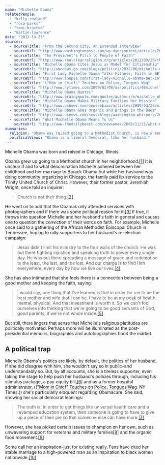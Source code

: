 ```yaml
---
name: "Michelle Obama"
relatedPeople:
  - "kelly-rowland"
  - "rosa-parks"
  - "toni-braxton"
  - "martin-lawrence"
date: "2012-10-23"
sources:
  - sourceTitle: "From the Second City, An Extended Interview"
    sourceUrl: "http://www.washingtonpost.com/wp-dyn/content/article/2009/01/31/AR2009013101876.html?sid=ST2009013102074"
  - sourceTitle: "The President's Pitch to People of Faith"
    sourceUrl: "http://www.realclearreligion.org/articles/2012/09/20/the_presidents_pitch_to_people_of_faith.html"
  - sourceTitle: "Michelle Obama Cites Jesus as Model for Citizenship"
    sourceUrl: "http://abcnews.go.com/blogs/politics/2012/06/michelle-obama-cites-jesus-as-model-for-citizenship/"
  - sourceTitle: "First Lady Michelle Obama Talks Fitness, Faith in BET Exclusive"
    sourceUrl: "http://www.loop21.com/first-lady-michelle-obama-bet-interview"
  - sourceTitle: "\"Mom in Chief\" Touches on Police, Tongues Wag"
    sourceUrl: "http://www.nytimes.com/2009/02/08/us/politics/08michelle.html"
  - sourceTitle: "Michelle Obama Quotes"
    sourceUrl: "http://www.brainyquote.com/quotes/authors/m/michelle_obama.html"
  - sourceTitle: "Michelle Obama Makes Military Families Her Mission"
    sourceUrl: "http://www.usnews.com/news/obama/articles/2009/03/26/michelle-obama-makes-military-families-her-mission"
  - sourceTitle: "Michelle Obama Goes Organic and Brings in the Bees"
    sourceUrl: "http://www.usnews.com/news/blogs/washington-whispers/2009/03/28/michelle-obama-goes-organic-and-brings-in-the-bees"
  - sourceTitle: "What Michelle Obama Means To Us"
    sourceUrl: "http://www.thedailybeast.com/newsweek/2008/11/21/what-michelle-means-to-us.html"
summaries:
  religion: "Obama was raised going to a Methodist Church, is now a member of the United Church of Christ but probably only views religion through a political lens."
  politicalViews: "Obama is a liberal Democrat, like her husband."
---
```


Michelle Obama was born and raised in Chicago, Illinois.

Obama grew up going to a Methodist church in her neighborhood.<a class="source-citation" href="#http%3A%2F%2Fwww.washingtonpost.com%2Fwp-dyn%2Fcontent%2Farticle%2F2009%2F01%2F31%2FAR2009013101876.html%3Fsid%3DST2009013102074" title="From the Second City, An Extended Interview">[1]</a> It is unclear if and to what denomination Michelle adhered between her childhood and her marriage to Barack Obama but while her husband was doing community organizing in Chicago, the family paid lip service to the Trinity United Church of Christ. However, their former pastor, Jeremiah Wright, once told an inquirer:

>Church is not their thing.<a class="source-citation" href="#http%3A%2F%2Fwww.realclearreligion.org%2Farticles%2F2012%2F09%2F20%2Fthe_presidents_pitch_to_people_of_faith.html" title="The President&apos;s Pitch to People of Faith">[2]</a>

He went on to add that the Obamas only attended services with photographers and if there was some political reason for it.<a class="source-citation" href="#http%3A%2F%2Fwww.realclearreligion.org%2Farticles%2F2012%2F09%2F20%2Fthe_presidents_pitch_to_people_of_faith.html" title="The President&apos;s Pitch to People of Faith">[3]</a> If true, it throws into question Michelle and her husband's faith in general and causes one to question the conviction of their words on faith. For example, Michelle once said to a gathering of the African Methodist Episcopal Church in Tennessee, hoping to rally supporters to her husband's re-election campaign:

>Jesus didn't limit his ministry to the four walls of the church. He was out there fighting injustice and speaking truth to power every single day. He was out there spreading a message of grace and redemption to the least, the last, and the lost. And our charge is to find Him everywhere, every day by how we live our lives.<a class="source-citation" href="#http%3A%2F%2Fabcnews.go.com%2Fblogs%2Fpolitics%2F2012%2F06%2Fmichelle-obama-cites-jesus-as-model-for-citizenship%2F" title="Michelle Obama Cites Jesus as Model for Citizenship">[4]</a>

She has also intimated that she feels there is a connection between being a good mother and keeping the faith, saying:

>I would say, one thing that I've learned is that in order for me to be the best mother and wife that I can be, I have to be at my peak of health: mental, physical. And that investment is worth it. So we can't fool ourselves into thinking that we're going to be good servants of God, good parents, if we're not whole inside.<a class="source-citation" href="#http%3A%2F%2Fwww.loop21.com%2Ffirst-lady-michelle-obama-bet-interview" title="First Lady Michelle Obama Talks Fitness, Faith in BET Exclusive">[5]</a>

But still, there lingers that sense that Michelle's religious platitudes are politically motivated. Perhaps more will be illuminated as the post-presidential memoirs, biographies and autobiographies flood the market.


## A political trap

Michelle Obama's politics are likely, by default, the politics of her husband. If she did disagree with him, she wouldn't say so in public–and understandably so. But, by all accounts, she is a tireless supporter, even taking the stage to help push her husband's policies through, including his stimulus package, a pay-equity bill,<a class="source-citation" href="#http%3A%2F%2Fwww.nytimes.com%2F2009%2F02%2F08%2Fus%2Fpolitics%2F08michelle.html" title="&quot;Mom in Chief&quot; Touches on Police, Tongues Wag">[6]</a> and as a former hospital administrator, ((["Mom in Chief" Touches on Police, Tongues Wag](http://www.nytimes.com/2009/02/08/us/politics/08michelle.html). NY Times.)) she's particularly eloquent regarding Obamacare. She said, showing her social democrat leanings:

>The truth is, in order to get things like universal health care and a revamped education system, then someone is going to have to give up a piece of their pie so that someone else can have more.<a class="source-citation" href="#http%3A%2F%2Fwww.brainyquote.com%2Fquotes%2Fauthors%2Fm%2Fmichelle_obama.html" title="Michelle Obama Quotes">[7]</a>

However, she has picked certain issues to champion on her own, such as unwavering support for veterans and military families<a class="source-citation" href="#http%3A%2F%2Fwww.usnews.com%2Fnews%2Fobama%2Farticles%2F2009%2F03%2F26%2Fmichelle-obama-makes-military-families-her-mission" title="Michelle Obama Makes Military Families Her Mission">[8]</a> and the organic food movement.<a class="source-citation" href="#http%3A%2F%2Fwww.usnews.com%2Fnews%2Fblogs%2Fwashington-whispers%2F2009%2F03%2F28%2Fmichelle-obama-goes-organic-and-brings-in-the-bees" title="Michelle Obama Goes Organic and Brings in the Bees">[9]</a>

Some call her an inspiration–just for existing really. Fans have cited her stable marriage to a high-powered man as an inspiration to black women nationwide.<a class="source-citation" href="#http%3A%2F%2Fwww.thedailybeast.com%2Fnewsweek%2F2008%2F11%2F21%2Fwhat-michelle-means-to-us.html" title="What Michelle Obama Means To Us">[10]</a>